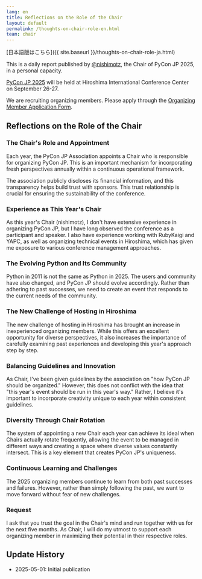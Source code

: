 ```yaml
---
lang: en
title: Reflections on the Role of the Chair
layout: default
permalink: /thoughts-on-chair-role-en.html
team: chair
---
```


[日本語版はこちら]({{ site.baseurl }}/thoughts-on-chair-role-ja.html)

This is a daily report published by [@nishimotz](https://d.nishimotz.com/aboutme), the Chair of PyCon JP 2025, in a personal capacity.

[PyCon JP 2025](https://2025.pycon.jp/) will be held at Hiroshima International Conference Center on September 26-27.

We are recruiting organizing members. Please apply through the [Organizing Member Application Form](https://forms.gle/7irqYKhZVj7AY7LfA).



## Reflections on the Role of the Chair

### The Chair's Role and Appointment

Each year, the PyCon JP Association appoints a Chair who is responsible for organizing PyCon JP. This is an important mechanism for incorporating fresh perspectives annually within a continuous operational framework.

The association publicly discloses its financial information, and this transparency helps build trust with sponsors. This trust relationship is crucial for ensuring the sustainability of the conference.

### Experience as This Year's Chair

As this year's Chair (nishimotz), I don't have extensive experience in organizing PyCon JP, but I have long observed the conference as a participant and speaker. I also have experience working with RubyKaigi and YAPC, as well as organizing technical events in Hiroshima, which has given me exposure to various conference management approaches.

### The Evolving Python and Its Community

Python in 2011 is not the same as Python in 2025. The users and community have also changed, and PyCon JP should evolve accordingly. Rather than adhering to past successes, we need to create an event that responds to the current needs of the community.

### The New Challenge of Hosting in Hiroshima

The new challenge of hosting in Hiroshima has brought an increase in inexperienced organizing members. While this offers an excellent opportunity for diverse perspectives, it also increases the importance of carefully examining past experiences and developing this year's approach step by step.

### Balancing Guidelines and Innovation

As Chair, I've been given guidelines by the association on "how PyCon JP should be organized." However, this does not conflict with the idea that "this year's event should be run in this year's way." Rather, I believe it's important to incorporate creativity unique to each year within consistent guidelines.

### Diversity Through Chair Rotation

The system of appointing a new Chair each year can achieve its ideal when Chairs actually rotate frequently, allowing the event to be managed in different ways and creating a space where diverse values constantly intersect. This is a key element that creates PyCon JP's uniqueness.

### Continuous Learning and Challenges

The 2025 organizing members continue to learn from both past successes and failures. However, rather than simply following the past, we want to move forward without fear of new challenges.

### Request

I ask that you trust the goal in the Chair's mind and run together with us for the next five months. As Chair, I will do my utmost to support each organizing member in maximizing their potential in their respective roles.



## Update History

- 2025-05-01: Initial publication
